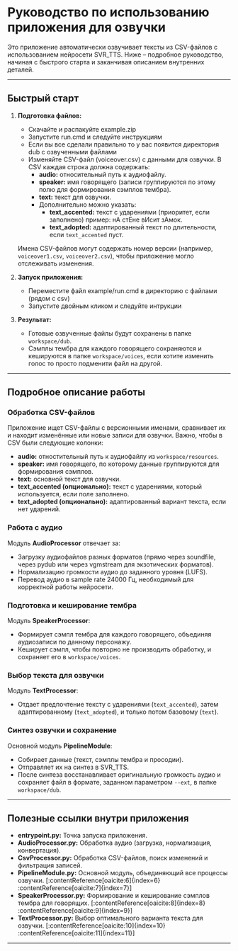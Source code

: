 # Руководство по использованию приложения для озвучки

Это приложение автоматически озвучивает тексты из CSV-файлов с использованием нейросети SVR_TTS. Ниже – подробное руководство, начиная с быстрого старта и заканчивая описанием внутренних деталей.

---

## Быстрый старт

1. **Подготовка файлов:**
   - Скачайте и распакуйте example.zip
   - Запустите run.cmd и следуйте инструкциям
   - Если вы все сделали правильно то у вас появится директория dub с озвученными файлами
   - Изменяйте CSV-файл (voiceover.csv) с данными для озвучки. В CSV каждая строка должна содержать:
     - **audio:** относительный путь к аудиофайлу.
     - **speaker:** имя говорящего (записи группируются по этому полю для формирования сэмплов тембра).
     - **text:** текст для озвучки.
     - Дополнительно можно указать:
       - **text_accented:** текст с ударениями (приоритет, если заполнено) пример: нА стЕне вИсит зАмок.
       - **text_adopted:** адаптированный текст по длительности, если `text_accented` пуст.

   Имена CSV-файлов могут содержать номер версии (например, `voiceover1.csv`, `voiceover2.csv`), чтобы приложение могло отслеживать изменения.

2. **Запуск приложения:**
   - Переместите файл example/run.cmd в директорию с файлами (рядом с csv)
   - Запустите двойным кликом и следуйте интрукции

3. **Результат:**
   - Готовые озвученные файлы будут сохранены в папке `workspace/dub`.
   - Сэмплы тембра для каждого говорящего сохраняются и кешируются в папке `workspace/voices`, если хотите изменить голос то просто подменити файл на другой.

---

## Подробное описание работы

### Обработка CSV-файлов

Приложение ищет CSV-файлы с версионными именами, сравнивает их и находит изменённые или новые записи для озвучки. Важно, чтобы в CSV были следующие колонки:

- **audio:** отностительный путь к аудиофайлу из `workspace/resources`.
- **speaker:** имя говорящего, по которому данные группируются для формирования сэмплов.
- **text:** основной текст для озвучки.
- **text_accented (опционально):** текст с ударениями, который используется, если поле заполнено.
- **text_adopted (опционально):** адаптированный вариант текста, если нет ударений.

### Работа с аудио

Модуль **AudioProcessor** отвечает за:
- Загрузку аудиофайлов разных форматов (прямо через soundfile, через pydub или через vgmstream для экзотических форматов).
- Нормализацию громкости аудио до заданного уровня (LUFS).
- Перевод аудио в sample rate 24000 Гц, необходимый для корректной работы нейросети.

### Подготовка и кеширование тембра

Модуль **SpeakerProcessor**:
- Формирует сэмпл тембра для каждого говорящего, объединяя аудиозаписи по данному персонажу.
- Кеширует сэмпл, чтобы повторно не производить обработку, и сохраняет его в `workspace/voices`.

### Выбор текста для озвучки

Модуль **TextProcessor**:
- Отдает предпочтение тексту с ударениями (`text_accented`), затем адаптированному (`text_adopted`), и только потом базовому (`text`).

### Синтез озвучки и сохранение

Основной модуль **PipelineModule**:
- Собирает данные (текст, сэмплы тембра и просодии).
- Отправляет их на синтез в SVR_TTS.
- После синтеза восстанавливает оригинальную громкость аудио и сохраняет файл в формате, заданном параметром `--ext`, в папке `workspace/dub`.

---

## Полезные ссылки внутри приложения

- **entrypoint.py:** Точка запуска приложения.
- **AudioProcessor.py:** Обработка аудио (загрузка, нормализация, конвертация).
- **CsvProcessor.py:** Обработка CSV-файлов, поиск изменений и фильтрация записей.
- **PipelineModule.py:** Основной модуль, объединяющий все процессы озвучки. [&#8203;:contentReference[oaicite:6]{index=6}&#8203;:contentReference[oaicite:7]{index=7}]
- **SpeakerProcessor.py:** Формирование и кеширование сэмплов тембра для говорящих. [&#8203;:contentReference[oaicite:8]{index=8}&#8203;:contentReference[oaicite:9]{index=9}]
- **TextProcessor.py:** Выбор оптимального варианта текста для озвучки. [&#8203;:contentReference[oaicite:10]{index=10}&#8203;:contentReference[oaicite:11]{index=11}]

---
